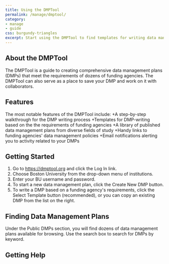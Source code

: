 ```yaml
---
title: Using the DMPTool
permalink: /manage/dmptool/
category: 
- manage
- guide 
css: burgundy-triangles
excerpt: Start using the DMPTool to find templates for writing data management plans
---
```


## About the DMPTool 
The DMPTool is a guide to creating comprehensive data management plans (DMPs) that meet the requirements of dozens of funding agencies.  The DMPTool can also serve as a place to save your DMP and work on it with collaborators.

## Features
The most notable features of the DMPTool include:
+A step-by-step walkthrough for the DMP writing process
+Templates for DMP-writing based on the the requirements of funding agencies
+A library of published data management plans from diverse fields of study
+Handy links to funding agencies' data management policies
+Email notifications alerting you to activity related to your DMPs

## Getting Started
1. Go to https://dmptool.org and click the Log In link.
2. Choose Boston University from the drop-down menu of institutions.
3. Enter your BU username and password.
4. To start a new data management plan, click the Create New DMP button.
5. To write a DMP based on a funding agency's requirements, click the Select Template button (recommended), or you can copy an existing DMP from the list on the right.

## Finding Data Management Plans
Under the Public DMPs section, you will find dozens of data management plans available for browsing.  Use the search box to search for DMPs by keyword.

## Getting Help 
